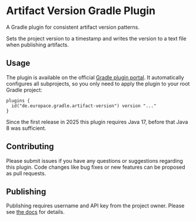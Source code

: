# Artifact Version Gradle Plugin

A Gradle plugin for consistent artifact version patterns.

Sets the project version to a timestamp and writes the version to a text file when publishing artifacts.

## Usage

The plugin is available on the official [Gradle plugin portal](https://plugins.gradle.org/plugin/de.europace.gradle.artifact-version).
It automatically configures all subprojects, so you only need to apply the plugin to your root Gradle project:

    plugins {
      id("de.europace.gradle.artifact-version") version "..."
    }

Since the first release in 2025 this plugin requires Java 17, before that Java 8 was sufficient.

## Contributing

Please submit issues if you have any questions or suggestions regarding this plugin.
Code changes like bug fixes or new features can be proposed as pull requests.

## Publishing

Publishing requires username and API key from the project owner. Please see [the docs](https://plugins.gradle.org/docs/submit) for details.
